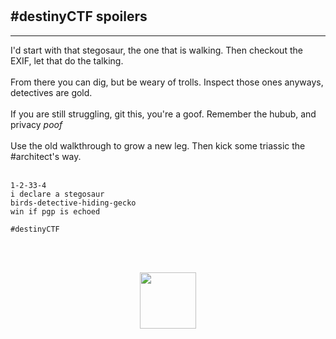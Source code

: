 <br /><br />
<br /><br />

## #destinyCTF spoilers
<hr />

I'd start with that stegosaur, the one that is walking. Then checkout the EXIF, let that do the talking.<br /><br />
From there you can dig, but be weary of trolls. Inspect those ones anyways, detectives are gold.<br /><br />
If you are still struggling, git this, you're a goof. Remember the hubub, and privacy *poof*<br /><br />
Use the old walkthrough to grow a new leg. Then kick some triassic the #architect's way.<br /><br />

```
1-2-33-4
i declare a stegosaur
birds-detective-hiding-gecko
win if pgp is echoed

#destinyCTF
```

<br /><br />
<p align="center">
  <a href="https://triassic.noshitsecurity.com"><img width="90" src="https://www.noshitsecurity.com/img/wasp.png"></a>
</p>
